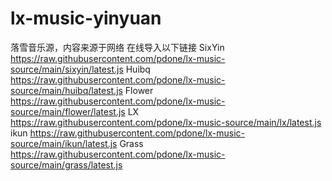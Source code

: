 # lx-music-yinyuan
落雪音乐源，内容来源于网络
在线导入以下链接
SixYin
https://raw.githubusercontent.com/pdone/lx-music-source/main/sixyin/latest.js
Huibq
https://raw.githubusercontent.com/pdone/lx-music-source/main/huibq/latest.js
Flower
https://raw.githubusercontent.com/pdone/lx-music-source/main/flower/latest.js
LX
https://raw.githubusercontent.com/pdone/lx-music-source/main/lx/latest.js
ikun
https://raw.githubusercontent.com/pdone/lx-music-source/main/ikun/latest.js
Grass
https://raw.githubusercontent.com/pdone/lx-music-source/main/grass/latest.js
